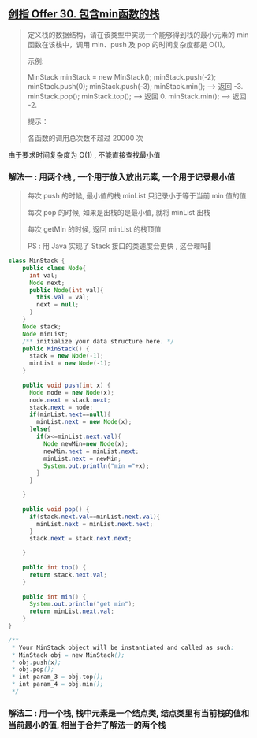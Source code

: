 ## [剑指 Offer 30. 包含min函数的栈](https://leetcode-cn.com/problems/bao-han-minhan-shu-de-zhan-lcof/)

> 定义栈的数据结构，请在该类型中实现一个能够得到栈的最小元素的 min 函数在该栈中，调用 min、push 及 pop 的时间复杂度都是 O(1)。
>
>  
>
> 示例:
>
> MinStack minStack = new MinStack();
> minStack.push(-2);
> minStack.push(0);
> minStack.push(-3);
> minStack.min();   --> 返回 -3.
> minStack.pop();
> minStack.top();      --> 返回 0.
> minStack.min();   --> 返回 -2.
>
>
> 提示：
>
> 各函数的调用总次数不超过 20000 次

由于要求时间复杂度为 O(1) , 不能直接查找最小值

### 解法一 : 用两个栈 , 一个用于放入放出元素, 一个用于记录最小值

> 每次 push 的时候, 最小值的栈 minList 只记录小于等于当前 min 值的值
>
> 每次 pop 的时候, 如果是出栈的是最小值, 就将 minList 出栈
>
> 每次 getMin 的时候, 返回 minList 的栈顶值
>
> PS : 用 Java 实现了 Stack 接口的类速度会更快 , 这合理吗🤔

```java
class MinStack {
    public class Node{
      int val;
      Node next;
      public Node(int val){
        this.val = val;
        next = null;
      }
    }
    Node stack;
    Node minList;
    /** initialize your data structure here. */
    public MinStack() {
      stack = new Node(-1);
      minList = new Node(-1);
    }
    
    public void push(int x) {
      Node node = new Node(x);
      node.next = stack.next;
      stack.next = node;
      if(minList.next==null){
        minList.next = new Node(x);
      }else{
        if(x<=minList.next.val){
          Node newMin=new Node(x);
          newMin.next = minList.next;
          minList.next = newMin;
          System.out.println("min ="+x);
        }
      }

    }
    
    public void pop() {
      if(stack.next.val==minList.next.val){
        minList.next = minList.next.next;
      }
      stack.next = stack.next.next;

    }
    
    public int top() {
      return stack.next.val;
    }
    
    public int min() {
      System.out.println("get min");
      return minList.next.val;
    }
}

/**
 * Your MinStack object will be instantiated and called as such:
 * MinStack obj = new MinStack();
 * obj.push(x);
 * obj.pop();
 * int param_3 = obj.top();
 * int param_4 = obj.min();
 */
```

### 解法二 : 用一个栈, 栈中元素是一个结点类, 结点类里有当前栈的值和当前最小的值, 相当于合并了解法一的两个栈